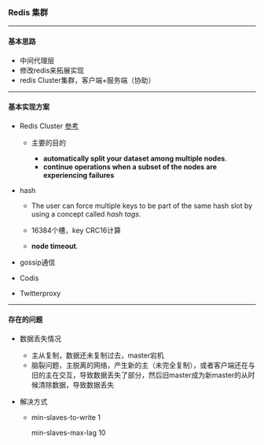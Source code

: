 ### Redis 集群

------

#### 基本思路

* 中间代理层
* 修改redis来拓展实现
* redis Cluster集群，客户端+服务端（协助）

------

#### 基本实现方案

* Redis Cluster  [参考](https://redis.io/topics/cluster-tutorial)

  * 主要的目的

    * **automatically split your dataset among multiple nodes**.
    * **continue operations when a subset of the nodes are experiencing failures**
* hash
  
  * The user can force multiple keys to be part of the same hash slot by using a concept called *hash tags*.
  
  * 16384个槽，key CRC16计算
  * **node timeout**.
* gossip通信
  
* Codis

* Twitterproxy



------

#### 存在的问题

* 数据丢失情况

  * 主从复制，数据还未复制过去，master宕机		
  * 脑裂问题，主脱离的网络，产生新的主（未完全复制），或者客户端还在与旧的主在交互，导致数据丢失了部分，然后旧master成为新master的从时候清除数据，导致数据丢失

* 解决方式

  * min-slaves-to-write 1

    min-slaves-max-lag 10